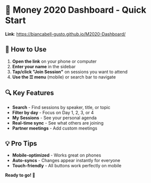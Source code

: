 # 🎯 Money 2020 Dashboard - Quick Start

**Link**: https://biancabell-gusto.github.io/M2020-Dashboard/

## 📱 How to Use

1. **Open the link** on your phone or computer
2. **Enter your name** in the sidebar
3. **Tap/click "Join Session"** on sessions you want to attend
4. **Use the ☰ menu** (mobile) or search bar to navigate

## 🔍 Key Features

- **Search** - Find sessions by speaker, title, or topic
- **Filter by day** - Focus on Day 1, 2, 3, or 4
- **My Sessions** - See your personal agenda
- **Real-time sync** - See what others are joining
- **Partner meetings** - Add custom meetings

## 💡 Pro Tips

- **Mobile-optimized** - Works great on phones
- **Auto-syncs** - Changes appear instantly for everyone
- **Touch-friendly** - All buttons work perfectly on mobile

**Ready to go! 🚀**
